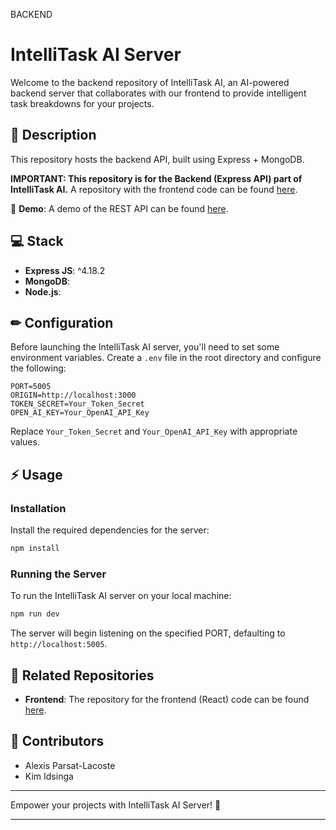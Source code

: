 BACKEND

# IntelliTask AI Server

Welcome to the backend repository of IntelliTask AI, an AI-powered backend server that collaborates with our frontend to provide intelligent task breakdowns for your projects.

## 📜 Description

This repository hosts the backend API, built using Express + MongoDB.

**IMPORTANT: This repository is for the Backend (Express API) part of IntelliTask AI.** A repository with the frontend code can be found [here](https://github.com/IntelliTask-Team/IntelliTask-AI-Client).

🚀 **Demo**: A demo of the REST API can be found [here](https://intellitask-ai.netlify.app/).

## 💻 Stack

- **Express JS**: ^4.18.2
- **MongoDB**:
- **Node.js**:

## ✏ Configuration

Before launching the IntelliTask AI server, you'll need to set some environment variables. Create a `.env` file in the root directory and configure the following:

```
PORT=5005
ORIGIN=http://localhost:3000
TOKEN_SECRET=Your_Token_Secret
OPEN_AI_KEY=Your_OpenAI_API_Key
```

Replace `Your_Token_Secret` and `Your_OpenAI_API_Key` with appropriate values.

## ⚡ Usage

### Installation

Install the required dependencies for the server:

```bash
npm install
```

### Running the Server

To run the IntelliTask AI server on your local machine:

```bash
npm run dev
```

The server will begin listening on the specified PORT, defaulting to `http://localhost:5005`.

## 🔗 Related Repositories

- **Frontend**: The repository for the frontend (React) code can be found [here](https://github.com/IntelliTask-Team/IntelliTask-AI-Client).

## 🤝 Contributors

- Alexis Parsat-Lacoste
- Kim Idsinga

---

Empower your projects with IntelliTask AI Server! 🚀

---
